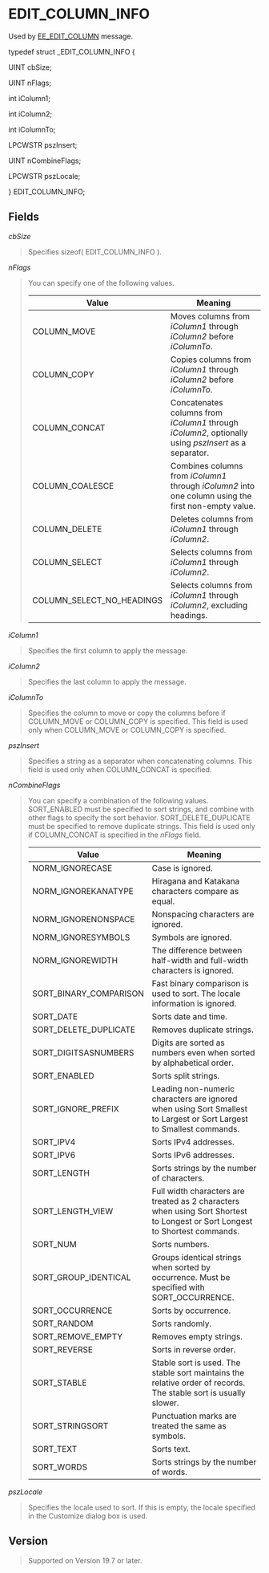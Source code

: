 # EDIT\_COLUMN\_INFO

Used by
[EE\_EDIT\_COLUMN](../message/ee_edit_column) message.

typedef struct \_EDIT\_COLUMN\_INFO {

UINT cbSize;

UINT nFlags;

int iColumn1;

int iColumn2;

int iColumnTo;

LPCWSTR pszInsert;

UINT nCombineFlags;

LPCWSTR pszLocale;

} EDIT\_COLUMN\_INFO;

## Fields

_cbSize_

> Specifies sizeof( EDIT\_COLUMN\_INFO ).

_nFlags_

> You can specify one of the following values.
>
> | Value | Meaning |
> | --- | --- |
> | COLUMN\_MOVE | Moves columns from _iColumn1_ through _iColumn2_ before _iColumnTo_. |
> | COLUMN\_COPY | Copies columns from _iColumn1_ through _iColumn2_ before _iColumnTo_. |
> | COLUMN\_CONCAT | Concatenates columns from _iColumn1_ through _iColumn2_, optionally using _pszInsert_ as a separator. |
> | COLUMN\_COALESCE | Combines columns from _iColumn1_ through _iColumn2_ into one column using the first non-empty value. |
> | COLUMN\_DELETE | Deletes columns from _iColumn1_ through _iColumn2_. |
> | COLUMN\_SELECT | Selects columns from _iColumn1_ through _iColumn2_. |
> | COLUMN\_SELECT\_NO\_HEADINGS | Selects columns from _iColumn1_ through _iColumn2_, excluding headings. |

_iColumn1_

> Specifies the first column to apply the message.

_iColumn2_

> Specifies the last column to apply the message.

_iColumnTo_

> Specifies the column to move or copy the columns before if COLUMN\_MOVE or COLUMN\_COPY is specified. This field is used only when COLUMN\_MOVE or COLUMN\_COPY is specified.

_pszInsert_

> Specifies a string as a separator when concatenating columns. This field is used only when COLUMN\_CONCAT is specified.

_nCombineFlags_

> You can specify a combination of the following values. SORT\_ENABLED must be specified to sort strings, and combine with other flags to specify the sort behavior. SORT\_DELETE\_DUPLICATE must be specified to remove duplicate strings. This field is used only if COLUMN\_CONCAT is specified in the _nFlags_ field.
>
> | Value | Meaning |
> | --- | --- |
> | NORM\_IGNORECASE | Case is ignored. |
> | NORM\_IGNOREKANATYPE | Hiragana and Katakana characters compare as equal. |
> | NORM\_IGNORENONSPACE | Nonspacing characters are ignored. |
> | NORM\_IGNORESYMBOLS | Symbols are ignored. |
> | NORM\_IGNOREWIDTH | The difference between half-width and full-width characters is ignored. |
> | SORT\_BINARY\_COMPARISON | Fast binary comparison is used to sort. The locale information is ignored. |
> | SORT\_DATE | Sorts date and time. |
> | SORT\_DELETE\_DUPLICATE | Removes duplicate strings. |
> | SORT\_DIGITSASNUMBERS | Digits are sorted as numbers even when sorted by alphabetical order. |
> | SORT\_ENABLED | Sorts split strings. |
> | SORT\_IGNORE\_PREFIX | Leading non-numeric characters are ignored when using Sort Smallest to Largest or Sort Largest to Smallest commands. |
> | SORT\_IPV4 | Sorts IPv4 addresses. |
> | SORT\_IPV6 | Sorts IPv6 addresses. |
> | SORT\_LENGTH | Sorts strings by the number of characters. |
> | SORT\_LENGTH\_VIEW | Full width characters are treated as 2 characters when using Sort Shortest to Longest or Sort Longest to Shortest commands. |
> | SORT\_NUM | Sorts numbers. |
> | SORT\_GROUP\_IDENTICAL | Groups identical strings when sorted by occurrence. Must be specified with SORT\_OCCURRENCE. |
> | SORT\_OCCURRENCE | Sorts by occurrence. |
> | SORT\_RANDOM | Sorts randomly. |
> | SORT\_REMOVE\_EMPTY | Removes empty strings. |
> | SORT\_REVERSE | Sorts in reverse order. |
> | SORT\_STABLE | Stable sort is used. The stable sort maintains the relative order of records. The stable sort is usually slower. |
> | SORT\_STRINGSORT | Punctuation marks are treated the same as symbols. |
> | SORT\_TEXT | Sorts text. |
> | SORT\_WORDS | Sorts strings by the number of words. |

_pszLocale_

> Specifies the locale used to sort. If this is empty, the locale specified in the Customize dialog box is used.

## Version

> Supported on Version 19.7 or later.
